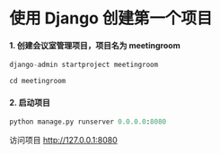 # 使用 Django 创建第一个项目


#### 1. 创建会议室管理项目，项目名为 meetingroom

```python
django-admin startproject meetingroom

cd meetingroom
```

#### 2. 启动项目

```python
python manage.py runserver 0.0.0.0:8080
```


访问项目
http://127.0.0.1:8080